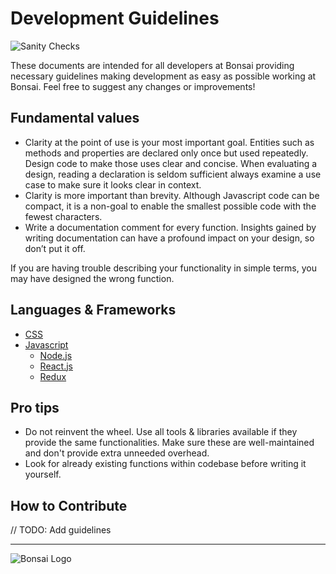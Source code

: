 # Development Guidelines

![Sanity Checks](https://github.com/ShopBonsai/guidelines/actions/workflows/main.yml/badge.svg)

These documents are intended for all developers at Bonsai providing necessary guidelines making development as easy as possible working at Bonsai.
Feel free to suggest any changes or improvements!

## Fundamental values

- Clarity at the point of use is your most important goal. Entities such as methods and properties are declared only once but used repeatedly.
  Design code to make those uses clear and concise. When evaluating a design, reading a declaration is seldom sufficient
  always examine a use case to make sure it looks clear in context.
- Clarity is more important than brevity. Although Javascript code can be compact, it is a non-goal to enable the smallest possible code with the fewest characters.
- Write a documentation comment for every function. Insights gained by writing documentation can have a profound impact on your design, so don’t put it off.

If you are having trouble describing your functionality in simple terms, you may have designed the wrong function.

## Languages & Frameworks

- [CSS](./development/css.md)
- [Javascript](./development/javascript.md)
  - [Node.js](./development/node.md)
  - [React.js](./development/react.md)
  - [Redux](./development/redux.md)

## Pro tips

- Do not reinvent the wheel. Use all tools & libraries available if they provide the same functionalities.
  Make sure these are well-maintained and don't provide extra unneeded overhead.
- Look for already existing functions within codebase before writing it yourself.

## How to Contribute

// TODO: Add guidelines

---

![Bonsai Logo](https://i.ibb.co/2gtS5CY/5f1efeb803215509150d1464-bonsai-lockup.png)
